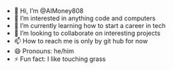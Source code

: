 - 👋 Hi, I’m @AIMoney808
- 👀 I’m interested in anything code and computers
- 🌱 I’m currently learning how to start a career in tech
- 💞️ I’m looking to collaborate on interesting projects
- 📫 How to reach me is only by git hub for now
- 😄 Pronouns: he/him
- ⚡ Fun fact: I like touching grass

<!---
AIMoney808/AIMoney808 is a ✨ special ✨ repository because its `README.md` (this file) appears on your GitHub profile.
You can click the Preview link to take a look at your changes.
--->
